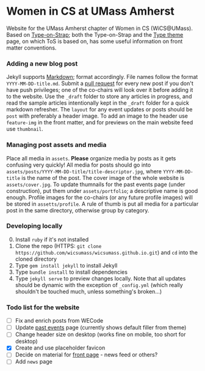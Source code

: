 # Women in CS at UMass Amherst

Website for the UMass Amherst chapter of Women in CS (WiCS@UMass). Based on [Type-on-Strap](https://github.com/Sylhare/Type-on-Strap); both the Type-on-Strap and the [Type theme](https://github.com/rohanchandra/type-theme) page, on which ToS is based on, has some useful information on front matter conventions. 

### Adding a new blog post

Jekyll supports [Markdown](https://jekyllrb.com/docs/posts/); format accordingly. File names follow the format `YYYY-MM-DD-title.md`. Submit a [pull request](https://help.github.com/articles/about-pull-requests/) for every new post if you don't have push privileges; one of the co-chairs will look over it before adding it to the website. Use the `_draft` folder to store any articles in progress, and read the sample articles intentionally kept in the `_draft` folder for a quick markdown refresher. The `layout` for any event updates or posts should be `post` with preferably a header image. To add an image to the header use `feature-img` in the front matter, and for previews on the main website feed use `thumbnail`. 

### Managing post assets and media 

Place all media in `assets`. **Please** organize media by posts as it gets confusing very quickly! All media for posts should go into `assets/posts/YYYY-MM-DD-title/title-descriptor.jpg`, where `YYYY-MM-DD-title` is the name of the post. The cover image of the whole website is `assets/cover.jpg`. To update thumnails for the past events page (under construction), put them under `assets/portfolio`; a descriptive name is good enough. Profile images for the co-chairs (or any future profile images) will be stored in `assetts/profile`. A rule of thumb is put all media for a particular post in the same directory, otherwise group by category. 

### Developing locally

0. Install `ruby` if it's not installed
1. Clone the repo (HTTPS: `git clone https://github.com/wicsumass/wicsumass.github.io.git`) and `cd` into the cloned directory
2. Type `gem install jekyll` to install Jekyll
3. Type `bundle install` to install dependencies
4. Type `jekyll serve` to preview changes locally. Note that all updates should be dynamic with the exception of `_config.yml` (which really shouldn't be touched much, unless something's broken...) 


### Todo list for the website

- [ ] Fix and enrich posts from WECode 
- [ ] Update [past events](https://wicsumass.github.io/past-events) page (currently shows default filler from theme) 
- [ ] Change header size on desktop (works fine on mobile, too short for desktop) 
- [x] Create and use placeholder favicon 
- [ ] Decide on material for [front page](https://wicsumass.github.io) - news feed or others? 
- [ ] Add `news` page
